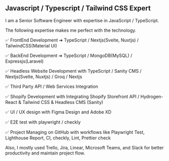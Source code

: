 ## Javascript / Typescript / Tailwind CSS Expert

I am a Senior Software Engineer with expertise in JavaScript / TypeScript.

The following expertise makes me perfect with the technology.

✅ FrontEnd Development ➔ TypeScript / Nextjs(Svelte, Nuxtjs) / TailwindCSS(Material UI)

✅ BackEnd Development ➔ TypeScript / MongoDB(MySQL) / Expressjs(Laravel)

✅ Headless Website Development with TypeScript / Sanity CMS / Nextjs(Svelte, Nuxtjs) / Groq / Nextjs

✅ Third Party API / Web Services Integration

✅ Shopify Development with Integrating Shopify Storefront API / Hydrogen-React & Tailwind CSS & Headless CMS (Sanity)

✅ UI / UX design with Figma Design and Adobe XD

✅ E2E test with playwright / checkly

✅ Project Managing on GitHub with workflows like Playwright Test, Lighthouse Report, CI, checkly, Lint, Prettier check

Also, I mostly used Trello, Jira, Linear, Microsoft Teams, and Slack for better productivity and maintain project flow.
